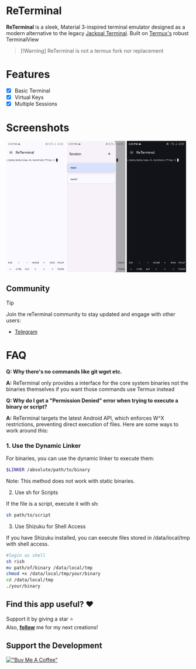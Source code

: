 # ReTerminal
**ReTerminal** is a sleek, Material 3-inspired terminal emulator designed as a modern alternative to the legacy [Jackpal Terminal](https://github.com/jackpal/Android-Terminal-Emulator). Built on [Termux's](https://github.com/termux/termux-app) robust TerminalView

> [!Warning] ReTerminal is not a termux fork nor replacement

# Features
- [x] Basic Terminal
- [x] Virtual Keys
- [x] Multiple Sessions

# Screenshots
<div>
  <img src="/fastlane/metadata/android/en-US/images/phoneScreenshots/01.jpg" width="32%" />
  <img src="/fastlane/metadata/android/en-US/images/phoneScreenshots/02.jpg" width="32%" />
  <img src="/fastlane/metadata/android/en-US/images/phoneScreenshots/03.jpg" width="32%" />
</div>

## Community
> [!TIP]
Join the reTerminal community to stay updated and engage with other users:
- [Telegram](https://t.me/reTerminal)



# FAQ

**Q: Why there's no commands like git wget etc.**

**A:** ReTerminal only provides a interface for the core system binaries not the binaries themselves if you want those commands use Termux instead


**Q: Why do I get a "Permission Denied" error when trying to execute a binary or script?**  

**A:** ReTerminal targets the latest Android API, which enforces W^X restrictions, preventing direct execution of files. Here are some ways to work around this:

### 1. Use the Dynamic Linker  
For binaries, you can use the dynamic linker to execute them:

```bash
$LINKER /absolute/path/to/binary
```

Note: This method does not work with static binaries.

2. Use sh for Scripts

If the file is a script, execute it with sh:

```bash
sh path/to/script
```

3. Use Shizuku for Shell Access

If you have Shizuku installed, you can execute files stored in /data/local/tmp with shell access.

```bash
#login as shell
sh rish
mv path/of/binary /data/local/tmp
chmod +x /data/local/tmp/your/binary
cd /data/local/tmp
./your/binary
```


## Find this app useful? :heart:
Support it by giving a star :star: <br>
Also, **__[follow](https://github.com/Rohitkushvaha01)__** me for my next creations!

## Support the Development
[!["Buy Me A Coffee"](https://www.buymeacoffee.com/assets/img/custom_images/orange_img.png)](https://buymeacoffee.com/rohitkushvaha01)

